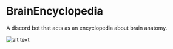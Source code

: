 # BrainEncyclopedia
A discord bot that acts as an encyclopedia about brain anatomy.

![alt text](http://url/to/encyclopedia_brain_logo.png)
